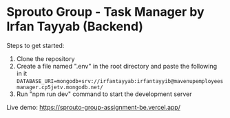 # Sprouto Group - Task Manager by Irfan Tayyab (Backend)

Steps to get started:

1. Clone the repository
2. Create a file named ".env" in the root directory and paste the following in it `DATABASE_URI=mongodb+srv://irfantayyab:irfantayyib@mavenupemployeesmanager.cp5jetv.mongodb.net/`
3. Run "npm run dev" command to start the development server

Live demo: https://sprouto-group-assignment-be.vercel.app/
